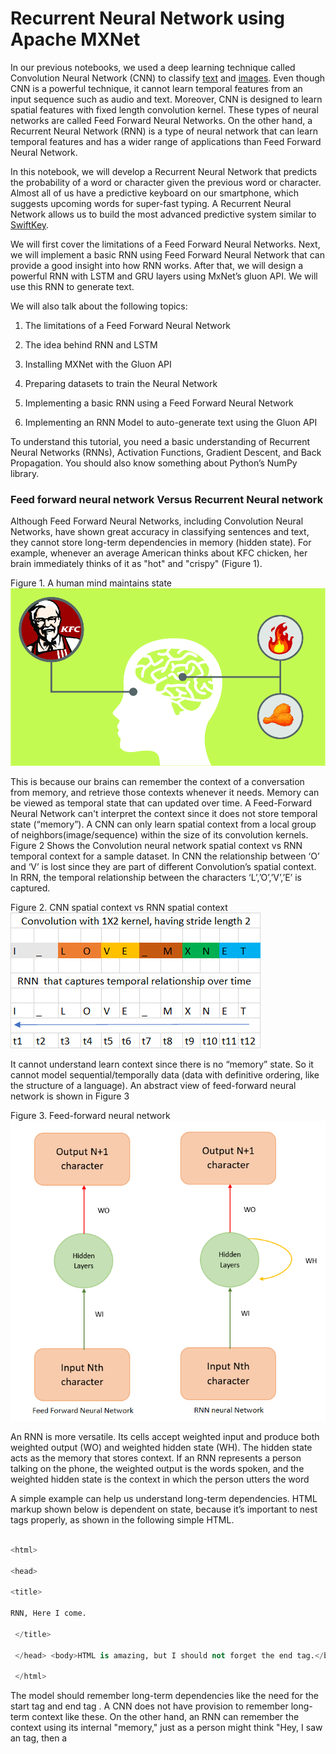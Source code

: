 # Recurrent Neural Network using Apache MXNet

In our previous notebooks, we used a deep learning technique called Convolution Neural Network (CNN) to classify [text](https://www.oreilly.com/ideas/sentiment-analysis-with-apache-mxnet) and [images](https://www.oreilly.com/ideas/classifying-traffic-signs-with-mxnet-an-introduction-to-computer-vision-with-neural-networks). Even though CNN is a powerful technique, it cannot learn temporal features from an input sequence such as audio and text. Moreover, CNN is designed to learn spatial features with fixed length convolution kernel. These types of neural networks are called Feed Forward Neural Networks. On the other hand, a Recurrent Neural Network (RNN) is a type of neural network that can learn temporal features and has a wider range of applications than Feed Forward Neural Network.

In this notebook, we will develop a Recurrent Neural Network that predicts the probability of a word or character given the previous word or character. Almost all of us have a predictive keyboard on our smartphone, which suggests upcoming words for super-fast typing. A Recurrent Neural Network allows us to build the most advanced predictive system similar to [SwiftKey](https://blog.swiftkey.com/swiftkey-debuts-worlds-first-smartphone-keyboard-powered-by-neural-networks/).

We will first cover the limitations of a Feed Forward Neural Networks. Next, we will implement a basic RNN using Feed Forward Neural Network that can provide a good insight into how RNN works. After that, we will design a powerful RNN with LSTM and GRU layers using MxNet’s gluon API. We will use this RNN to generate text.

We will also talk about the following topics:

1. The limitations of a Feed Forward Neural Network

2. The idea behind RNN and LSTM

3. Installing MXNet with the Gluon API

4. Preparing datasets to train the Neural Network

5. Implementing a basic RNN using a Feed Forward Neural Network

6. Implementing an RNN Model to auto-generate text using the Gluon API

To understand this tutorial, you need a basic understanding of Recurrent Neural Networks (RNNs), Activation Functions, Gradient Descent, and Back Propagation. You should also know something about Python’s NumPy library.

### Feed forward neural network Versus Recurrent Neural network

Although Feed Forward Neural Networks, including Convolution Neural Networks, have shown great accuracy in classifying sentences and text, they cannot store long-term dependencies in memory (hidden state). For example, whenever an average American thinks about KFC chicken, her brain immediately thinks of it as "hot" and "crispy" (Figure 1).

Figure 1. A human mind maintains state <br /> ![Alt text](images/KFC_Thinking01.jpg?raw=true "Understanding context")

This is because our brains can remember the context of a conversation from memory, and retrieve those contexts whenever it needs. Memory can be viewed as temporal state that can updated over time.  A Feed-Forward Neural Network can't interpret the context since it does not store temporal state (“memory”). A CNN can only learn spatial context from a local group of neighbors(image/sequence) within the size of its convolution kernels. Figure 2 Shows the Convolution neural network spatial context vs RNN temporal  context for a sample dataset. In CNN the relationship between ‘O’ and ‘V’ is lost since they are part of different Convolution’s spatial context. In RRN, the temporal relationship between the characters ‘L’,’O’,’V’,’E’ is captured. <br />

Figure 2. CNN spatial context vs RNN spatial context <br /> ![Alt text](images/cnnvsrnn.png?raw=true "RNN vs CNN")
	
 It cannot understand learn context since there is no “memory” state. So it cannot model sequential/temporally data (data with definitive ordering, like the structure of a language). An abstract view of feed-forward neural network is shown in Figure 3 <br /> 

Figure 3. Feed-forward neural network <br /> ![Alt text](images/ffn_rnn.png?raw=true "Sequence to Sequence model")

An RNN is more versatile. Its cells accept weighted input and produce both weighted output (WO) and weighted hidden state (WH). The hidden state acts as the memory that stores context. If an RNN represents a person talking on the phone, the weighted output is the words spoken, and the weighted hidden state is the context in which the person utters the word

A simple example can help us understand long-term dependencies. HTML markup shown below is dependent on state, because it’s important to nest tags properly, as shown in the following simple HTML.

```python

<html>

<head>

<title>

RNN, Here I come.

 </title>

 </head> <body>HTML is amazing, but I should not forget the end tag.</body>

 </html>

 ```

The model should remember long-term dependencies like the need for the start tag <html> and end tag </html>. A CNN does not have provision to remember long-term context like these. On the other hand, an RNN can remember the context using its internal "memory," just as a person might think "Hey, I saw an <html> tag, then a <title> tag, so I need to close the <title> tag before closing the <html> tag."

### The intuition behind RNNs

In this section, we will explain the similarity between a feed forward neural network and RNN by building an unrolled version of Vanilla RNN using a feed forward neural network. A Vanilla RNN has a simple hidden state matrix (memory) and is easy to understand and implement.

Suppose we have to predict the 4th character in a stream of text, given the first three characters. To do that, we can design a simple Feed Forward Neural Network as in Figure. 4

Figure 4. Unrolled RNN <br /> ![Alt text](images/unRolled_rnn.png?raw=true "Unrolled RNN") <br />

This is basically a Feed Forward Network where the weights WI (green arrows) and WH (yellow arrows) are shared between some of the layers. This is an unrolled version of [Vanilla RNN](https://towardsdatascience.com/lecture-evolution-from-vanilla-rnn-to-gru-lstms-58688f1da83a), generally referred to as a many-to-one RNN because multiple inputs (3 characters, in this case) are used to predict one character. The RNN can be designed using MxNet as follows:

```python

class UnRolledRNN_Model(Block):

  # This is the initialisation of UnRolled RNN

    def __init__(self,vocab_size, num_embed, num_hidden,**kwargs):

        super(UnRolledRNN_Model, self).__init__(**kwargs)

        self.num_embed = num_embed

        self.vocab_size = vocab_size

        # Use name_scope to give child Blocks appropriate names.

        # It also allows sharing parameters between blocks recursively.

        with self.name_scope():

            self.encoder = nn.Embedding(self.vocab_size, self.num_embed)

            self.dense1 = nn.Dense(num_hidden,activation='relu',flatten=True)

            self.dense2 = nn.Dense(num_hidden,activation='relu',flatten=True)

            self.dense3 = nn.Dense(vocab_size,flatten=True)

    # This is the forward pass of neural network

    def forward(self, inputs):

        emd = self.encoder(inputs)

        #print(emd.shape)

        #since the input is shape(batch_size,input(3 characters))

        # we need to extract 0th, 1st, and 2nd character from each batch

        chararcter1 = emd[:,0,:]

        chararcter2 = emd[:,1,:]

        chararcter3 = emd[:,2,:]

        c1_hidden = self.dense1(chararcter1) # green arrow in diagram for character 1 (WI)

        c2_hidden = self.dense1(chararcter2) # green arrow in diagram for character 2 (WI)

        c3_hidden = self.dense1(chararcter3) # green arrow in diagram for character 3 (WI)

        c1_hidden_2 = self.dense2(c1_hidden)  # yellow arrow in diagram (WH)

        addition_result = F.add(c2_hidden,c1_hidden_2) # Total c1 + c2

        addition_hidden = self.dense2(addition_result) # yellow arrow in diagram (WH)

        addition_result_2 = F.add(addition_hidden,c3_hidden) # Total c1 + c2 + c3

        final_output = self.dense3(addition_result_2)   # The red arrow in diagram (WO)

        return final_output

  ```

Basically, this neural network has embedding layers (emb) followed by 3 dense layers:

1.	Dense1 (with weights WI), which accepts the input

2.	Dense 2 (with weights WH) (an intermediate layer)

3.	Dense3 (with weights WO), which produces the output. We also do some MXNet array addition to combine inputs.

You can check this [blog post](https://www.oreilly.com/ideas/sentiment-analysis-with-apache-mxnet) to learn about embedding layer) and its functionality.  The Dense layers 1, 2, and 3 learn a set of weights that can predict the 4th character given the first 3 characters.

We use [Binary Cross Entropy Loss](https://mxnet.incubator.apache.org/api/python/gluon/loss.html#mxnet.gluon.loss.SigmoidBinaryCrossEntropyLoss) in our model. This model can be folded back and succinctly represented like Figure 5. <br />

Figure 5. Binary Cross Entropy Loss architecture  <br /> ![Alt text](images/RNN.png?raw=true "RNN")  <br />

Figure 5 helps explain the math behind the model, which can be carried out as follows:

```python

hidden_state_at_t = (WI x input + WH x previous_hidden_state)

```

Vanilla RNNs have some limitations. For example, let's say we have a long document containing the sentences "I was born in France during the world war" and "So I can speak French." A Vanilla RNN cannot understand the context of being "born in France" and "I can speak French" if they are far apart in a given document.

In addition to the many-to-one RNN, there are other types of RNN that process such memory-based applications, including the popular sequence-to-sequence RNN (Figure 6).In this sequence-to-sequence RNN, where sequence length is 3, each input is mapped onto a separate output. This helps the model to train faster because we measure loss (the difference between the predicted value and the actual output) at each time instant. Instead of one loss at the end, we can see loss1, loss2, etc., so that we get a better feedback (backpropagation) when training our model.

Figure 6. Sequence-to-sequence RNN <br /> ![Alt text](images/loss.png?raw=true "Sequence to Sequence model with loss shown") <br />


RNN doesn't provide the capability (at least in practice) to forget the irrelevant context in between the phrases. RNN gives more importance to the most previous hidden state because it cannot give preference to the arbitrary (t-k) hidden state, where t is the current time step and k is the number greater than 0. This is because training an RNN on a long sequence of words can cause the gradient to vanish (when the gradient is small) or to explode (when the gradient is large) during backpropagation. Basically, the [backpropagation algorithm](http://neuralnetworksanddeeplearning.com/chap2.html) multiplies the gradients along the computational graph of the neural network in reverse direction. Hence, when the eigenvalue of the Hidden state matrix is large or small, the gradient becomes unstable. A detailed explanation of the problems with RNN is explained [here](http://citeseerx.ist.psu.edu/viewdoc/download?doi=10.1.1.421.8930&rep=rep1&type=pdf).

### Long Short-Term Memory (LSTM)

To address the problems with Vanilla RNN, the two German researchers Sepp Hochreiter and Juergen Schmidhuber proposed [Long Short-Term Memory](http://www.bioinf.jku.at/publications/older/2604.pdf) (LSTM), a complex RNN unit, as a solution to the vanishing/exploding gradient problem.  Some beautifully illustrated, simple versions of LSTM can be found [here](http://colah.github.io/posts/2015-08-Understanding-LSTMs/) and [here](https://medium.com/mlreview/understanding-lstm-and-its-diagrams-37e2f46f1714). In an abstract sense, we can think LSTM unit as a small neural network that decides the amount of information it needs to preserve (memory) from the previous time step.

## Implementing an LSTM

Now we can try creating our own simple character predictor.

### Preparing your environment

If you're working in the AWS Cloud, you can save yourself a lot of installation work by using an [Amazon SageMaker](https://aws.amazon.com/sagemaker/), pre-configured for deep learning.  If you have done this, skip steps 1-5 below.

If you are using a Conda environment, remember to install pip inside conda by typing 'conda install pip' after you activate an environment.  This will save you a lot of problems down the road.

Here's how to get set up:

1. Install [Anaconda](https://www.continuum.io/downloads), a package manager. It is easier to install Python libraries using Anaconda.

2. Install [scikit-learn](http://scikit-learn.org/stable/install.html), a general-purpose scientific computing library. We'll use this to pre-process our data. You can install it with 'conda install scikit-learn'.

3. Grab the Jupyter Notebook, with 'conda install jupyter notebook'.

4. Get [MXNet](https://github.com/apache/incubator-mxnet/releases), an open source deep learning library. The Python notebook was tested on version 0.12.0 of MxNet, and you can install using pip as follows: pip install mxnet==0.12.0

5. After you activate the anaconda environment, type these commands in it: ‘source activate mxnet'

The consolidated list of commands is:

```bash

conda install pip

pip install opencv-python

conda install scikit-learn

conda install jupyter notebook

pip install mxnet==0.12.0

```

6. You can download the [MXNet notebook for this part of the tutorial](https://github.com/sookinoby/RRN-MxNet/blob/master/Test-rnn.ipynb), where we've created and run all this code, and play with it! Adjust the hyperparameters and experiment with different approaches to neural network architecture.

### Preparing the Data Set

We will use a work of [Friedrich Nietzsche](https://en.wikipedia.org/wiki/Friedrich_Nietzsche) as our dataset.

You can download the data set [here](https://s3.amazonaws.com/text-datasets/nietzsche.txt). You are free to use any other dataset, such as your own chat history, or you can download some datasets from this [site](https://cs.stanford.edu/people/karpathy/char-rnn/). If you use your own chat history as the dataset, you can write a custom predictive text editor for your own lingo. For now, we will stick with Nietzche’s work.

The dataset nietzsche.txt consists of 600901 characters, out of which 86 are unique. We need to convert the entire text to a sequence of numbers.

```python

chars = sorted(list(set(text)))

#maps character to unique index e.g. {a:1,b:2....}

char_indices = dict((c, i) for i, c in enumerate(chars))

#maps indices to characters (1:a,2:b ....)

indices_char = dict((i, c) for i, c in enumerate(chars))

#convert the entire text into sequence

idx = [char_indices[c] for c in text]

```

### Preparing the dataset for Unrolled RNN

Our goal is to convert the data set to a series of inputs and outputs. Each sequence of three characters from the input stream will be stored as the three input characters to our model, with the next character being the output we are trying to train our model to predict. For instance, we would translate the string "I_love_mxnet" into the inputs and outputs shown in Table 1.

Table 1. How predictions are based on an input stream for "I_love_mxnet"  <br /> 
![Alt text](images/unroll_input.png?raw=true "unrolled input") <br />

The code to do the conversion follows.

 ```python

 #Input for neural network(our basic rnn has 3 inputs, n samples)

cs=3

c1_dat = [idx[i] for i in range(0, len(idx)-1-cs, cs)]

c2_dat = [idx[i+1] for i in range(0, len(idx)-1-cs, cs)]

c3_dat = [idx[i+2] for i in range(0, len(idx)-1-cs, cs)]

#The output of rnn network (single vector)

c4_dat = [idx[i+3] for i in range(0, len(idx)-1-cs, cs)]

#Stacking the inputs to form3 input features

x1 = np.stack(c1_dat[:-2])

x2 = np.stack(c2_dat[:-2])

x3 = np.stack(c3_dat[:-2])

# Concatenate to form the input training set

col_concat = np.array([x1,x2,x3])

t_col_concat = col_concat.T

```

We also batchify the training set in batches of 32, so that each training instance is of shape 32 X 3. Batchifying the input helps us train the model faster.

```python

#Set the batch size as 32, so input is of form 32 X 3

#output is 32 X 1

batch_size = 32

def get_batch(source,label_data, i,batch_size=32):

    bb_size = min(batch_size, source.shape[0] - 1 - i)

    data = source[i : i + bb_size]

    target = label_data[i: i + bb_size]

    #print(target.shape)

    return data, target.reshape((-1,))

```

### Preparing the dataset for gluon RNN

In the previous section, we prepared the dataset to predict the 4th character in input, given the previous 3 characters. In this section, we will generalize the algorithm to predict the nth character given a sequence with arbitrary length of n-1. This is very similar to preparing the dataset for unrolled RNN, except for the shape of the input. The dataset should be ordered in the shape (number of example X batch_size). Now, let us divide the sample dataset into batches as shown below: in Table 2.

Table 2. Batched input <br />
![Alt text](images/batch3.png?raw=true "batch reshape") <br />

We have converted the input sequence to a batch size of 3 and a sequence length of 4. By transforming it this way, we lose the temporal relationship between many adjacent characters, such as  'O' and 'V' or 'M' and 'X'. For example, ‘V' follows ‘O'  in the input sequence but ‘V' and ‘O' belong to different batches; The only reason we batch the input sequence is to train our model faster. The following Python function does the batching of input:

```python

def rnn_batch(data, batch_size):

    """Reshape data into (num_example, batch_size)"""

    nbatch = data.shape[0] // batch_size

    data = data[:nbatch * batch_size]

    data = data.reshape((batch_size, nbatch)).T

    return data

```

Table 3. shows another example with batch size 2 and sequence length of 6. <br />   ![Alt text](images/batch4.png?raw=true "batch reshape") <br /> It is very easy to generate the an input sequence of arbitrary length from a given batch. For example, if we want to generate a sequence of length 3 from a batch size of 2, we can do so easily using the following code.

```python

#get the batch

def get_batch(source, i,seq):

    seq_len = min(seq, source.shape[0] - 1 - i)

    data = source[i : i + seq_len]

    target = source[i + 1 : i + 1 + seq_len]

    return data, target.reshape((-1,))

```

During our training, we define an input sequence length of 100 as a hyperparameter. This may require fine tuning for the best output.

### Designing RNN in Gluon

Next, we define a class that allows us to create two RNN models that we have chosen for our example: GRU [(Gated Recurrent Unit)](https://mxnet.incubator.apache.org/api/python/gluon.html#mxnet.gluon.rnn.GRU) and [LSTM](https://mxnet.incubator.apache.org/api/python/gluon.html#mxnet.gluon.rnn.LSTM). GRU is a simpler version of LSTM and performs equally well. You can find a comparison study [here](https://arxiv.org/abs/1412.3555). The models are created with the following Python snippet:

```python

# Class to create model objects.

class GluonRNNModel(gluon.Block):

    """A model with an encoder, recurrent layer, and a decoder."""

    def __init__(self, mode, vocab_size, num_embed, num_hidden,

                 num_layers, dropout=0.5, **kwargs):

        super(GluonRNNModel, self).__init__(**kwargs)

        with self.name_scope():

            self.drop = nn.Dropout(dropout)

            self.encoder = nn.Embedding(vocab_size, num_embed,

                                        weight_initializer = mx.init.Uniform(0.1))

            if mode == 'lstm':

                self.rnn = rnn.LSTM(num_hidden, num_layers, dropout=dropout,

                                    input_size=num_embed)

            elif mode == 'gru':

                self.rnn = rnn.GRU(num_hidden, num_layers, dropout=dropout,

                                   input_size=num_embed)

            else:

                self.rnn = rnn.RNN(num_hidden, num_layers, activation='relu', dropout=dropout,

                                   input_size=num_embed)

            self.decoder = nn.Dense(vocab_size, in_units = num_hidden)

            self.num_hidden = num_hidden



 #define the forward pass of the neural network

    def forward(self, inputs, hidden):

        emb = self.drop(self.encoder(inputs))

        output, hidden = self.rnn(emb, hidden)

        output = self.drop(output)

        decoded = self.decoder(output.reshape((-1, self.num_hidden)))

        return decoded, hidden

    #Initial state of network

    def begin_state(self, *args, **kwargs):

        return self.rnn.begin_state(*args, **kwargs)

```

The constructor of the class creates the neural units that will be used in our forward pass. The constructor is parameterized by the type of RNN layer to use: LSTM, GRU, or Vanilla RNN.  The forward pass method will be called when training the model to generate the loss associated with the training data.

The forward pass function starts by creating an [embedding layer](https://mxnet.incubator.apache.org/api/python/gluon.html#mxnet.gluon.nn.Embedding) for the input character. You can look at our [previous blog post](https://www.oreilly.com/ideas/sentiment-analysis-with-apache-mxnet) for more details on embedding. The output of the embedding layer is provided as input to the RNN. The RNN returns an output as well as the hidden state. A dropout layer keeps the model from memorizing the input-output mapping, to prevent overfitting.   The output produced by the RNN is passed to a decoder (dense unit), which predicts the next character in the neural network and also generates the loss during the training phase.

We also have a "begin state" function that initializses the initial hidden state of the model.

### Training the neural network

After defining the network, now, we have to train the neural network so that it learns.

```python

def trainGluonRNN(epochs,train_data,seq=seq_length):

    for epoch in range(epochs):

        total_L = 0.0

        hidden = model.begin_state(func = mx.nd.zeros, batch_size = batch_size, ctx = context)

        for ibatch, i in enumerate(range(0, train_data.shape[0] - 1, seq_length)):

            data, target = get_batch(train_data, i,seq)

            hidden = detach(hidden)

            with autograd.record():

                output, hidden = model(data, hidden)

                L = loss(output, target) # this is total loss associated with seq_length

                L.backward()

            grads = [i.grad(context) for i in model.collect_params().values()]

            # Here gradient is for the whole batch.

            # So we multiply max_norm by batch_size and seq_length to balance it.

            gluon.utils.clip_global_norm(grads, clip * seq_length * batch_size)

            trainer.step(batch_size)

            total_L += mx.nd.sum(L).asscalar()

```

Each epoch starts by initializing the hidden units to zero. While training each batch, we detach the hidden unit from computational graph so that we don't back propagate the gradient beyond the sequence length (100 in our case). If we don't detach the hidden state, the gradient is passed to the beginning of hidden state (t=0). After detaching, we calculate the loss and use the backward function to back-propagate the loss in order to fine tune the weights. We also normalize the gradient by multiplying it by the sequence length and batch size.

### Text generation

Once the model is trained with the input data, we can generate random text similar to the input data. The weights of the trained model (200 epochs) with sequence length of 100  is available [here](https://www.dropbox.com/s/7b1fw94s1em5po0/gluonlstm_2?dl=0). You can download the model weights and load it using the [model.load_params](https://mxnet.incubator.apache.org/api/python/module/module.html?highlight=load#mxnet.module.BaseModule.load_params) function.

Next, we will use this model to generate text similar to the text in the “nietzsche” input. To generate sequence of arbitrary length, we use the output generated by the model as the input for the next iteration.

To generate text, we initialize the hidden state.

```python

 hidden = model.begin_state(func = mx.nd.zeros, batch_size = batch_size, ctx=context)

```

Remember, we don't have to reset the hidden state because we don't back propagate the loss to fine tune the weights.

Then, we reshape the input sequence vector to a shape that the RNN model accepts.

```python

 sample_input = mx.nd.array(np.array([idx[0:seq_length]]).T

                                ,ctx=context)

```

Then we look at the argmax of the output produced by the network. generate output char 'c'.

```python

output,hidden = model(sample_input,hidden)

output,hidden = model(sample_input,hidden)

index = mx.nd.argmax(output, axis=1)

index = index.asnumpy()

count = count + 1

```

Then append output char 'c' to the input string

```python

sample_input = mx.nd.array(np.array([idx[0:seq_length]]).T,ctx=context)

new_string = new_string + indices_char[index[-1]]

input_string = input_string[1:] + indices_char[index[-1]]

```

Next, slice the first character of the input string.

```python

 new_string = new_string + indices_char[index[-1]]

        input_string = input_string[1:] + indices_char[index[-1]]

```

The following code generates “nietzsche” like text of arbitrary length.

```python

# a nietzsche like text generator

import sys

def generate_random_text(model,input_string,seq_length,batch_size,sentence_length_to_generate):

    count = 0

    new_string = ''

    cp_input_string = input_string

    hidden = model.begin_state(func = mx.nd.zeros, batch_size = batch_size, ctx=context)

    while count < sentence_length_to_generate:

        idx = [char_indices[c] for c in input_string]

        if(len(input_string) != seq_length):

            print(len(input_string))

            raise ValueError('there was a error in the input ')

        sample_input = mx.nd.array(np.array([idx[0:seq_length]]).T

                                ,ctx=context)

        output,hidden = model(sample_input,hidden)

        index = mx.nd.argmax(output, axis=1)

        index = index.asnumpy()

        count = count + 1

        new_string = new_string + indices_char[index[-1]]

        input_string = input_string[1:] + indices_char[index[-1]]

    print(cp_input_string + new_string)

```

If you look at the text generated, we will notice that the model has learned open and close quotations(""). It has a definite structure and looks similar to 'nietzsche'.

You can also train a model on your chat history to predict the next character you will type.

In our next article, we will take a look at generative models*, especially Generative Adversarial Networks, a powerful model that can generate new data from a given input dataset.

*Note - Although RNN model is used to generate text, it is not actually a 'Generative Model' in the strict sense. This [pdf document](https://arxiv.org/pdf/1703.01898.pdf) clearly illustrates the difference between a  generative model and discriminative model for text classification.


